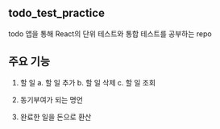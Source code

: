 ## todo_test_practice

todo 앱을 통해 React의 단위 테스트와 통합 테스트를 공부하는 repo

## 주요 기능

1. 할 일
   a. 할 일 추가
   b. 할 일 삭제
   c. 할 일 조회

2. 동기부여가 되는 명언

3. 완료한 일을 돈으로 환산  
